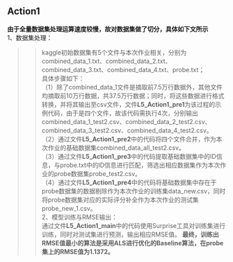 ## Action1 
**由于全量数据集处理运算速度较慢，故对数据集做了切分，具体如下文所示**  
1、数据集处理：  
>>kaggle初始数据集有5个文件与本次作业相关，分别为combined_data_1.txt、combined_data_2.txt、combined_data_3.txt、combined_data_4.txt、probe.txt；    
>>具体步骤如下：  
>>（1）除了combined_data_1文件是摘取前7.5万行数据外，其他文件均摘取前10万行数据，共37.5万行数据；同时，将这些数据进行格式转换，并将其输出至csv文件，文件**L5_Action1_pre1**为该过程的示例代码，由于是四个文件，故该代码需执行4次，分别输出combined_data_1_test2.csv、combined_data_2_test2.csv、combined_data_3_test2.csv、combined_data_4_test2.csv。  
>>（2）通过文件**L5_Action1_pre2**中的代码将四个文件合并，作为本次作业的基础数据集combined_data_all_test2.csv。  
>>（3）通过文件**L5_Action1_pre3**中的代码提取基础数据集中的ID信息，与probe.txt中的ID信息进行匹配，筛选出相应数据集作为本次作业的probe数据集probe_test2.csv。  
>>（4）通过文件**L5_Action1_pre4**中的代码将基础数据集中存在于probe数据集的数据剔除作为本次作业的训练集data_new.csv，同时将probe数据集对应的实际评分补全作为本次作业的测试集probe_new_1.csv。  
2、模型训练与RMSE输出：  
>>通过文件**L5_Action1_main**中的代码使用Surprise工具对训练集进行训练，同时对测试集进行预测，输出相应RMSE值。
>>**最终，训练出RMSE值最小的算法是采用ALS进行优化的Baseline算法，在probe集上的RMSE值为1.1372。**  
